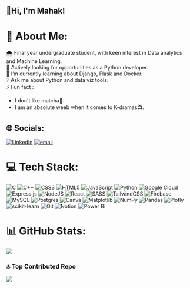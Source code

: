 ## 👋Hi, I'm Mahak!
<!-- github stats from https://github.com/anuraghazra/github-readme-stats -->
<!-- [![Mahak's GitHub stats](https://github-readme-stats.vercel.app/api?username=1bountyhunter)](https://github.com/1bountyhunter/github-readme-stats) -->



# 💫 About Me:
🌨️ Final year undergraduate student, with keen interest in Data analytics and Machine Learning.<br>
🔭 Actively looking for opportunities as a Python developer.<br>
🌱 I’m currently learning about Django, Flask and Docker.<br>
❔ Ask me about Python and data viz tools.<br>
⚡ Fun fact : 
- I don't like matcha🍵.<br>
- I am an absolute weeb when it comes to K-dramas📺.<br> 

## 🌐 Socials:
[![LinkedIn](https://img.shields.io/badge/LinkedIn-%230077B5.svg?logo=linkedin&logoColor=white)](https://linkedin.com/in/singh-mahak) [![email](https://img.shields.io/badge/Email-D14836?logo=gmail&logoColor=white)](mailto:mahak280303@gmail.com) 

# 💻 Tech Stack:
![C](https://img.shields.io/badge/c-%2300599C.svg?style=for-the-badge&logo=c&logoColor=white) ![C++](https://img.shields.io/badge/c++-%2300599C.svg?style=for-the-badge&logo=c%2B%2B&logoColor=white) ![CSS3](https://img.shields.io/badge/css3-%231572B6.svg?style=for-the-badge&logo=css3&logoColor=white) ![HTML5](https://img.shields.io/badge/html5-%23E34F26.svg?style=for-the-badge&logo=html5&logoColor=white) ![JavaScript](https://img.shields.io/badge/javascript-%23323330.svg?style=for-the-badge&logo=javascript&logoColor=%23F7DF1E) ![Python](https://img.shields.io/badge/python-3670A0?style=for-the-badge&logo=python&logoColor=ffdd54) ![Google Cloud](https://img.shields.io/badge/GoogleCloud-%234285F4.svg?style=for-the-badge&logo=google-cloud&logoColor=white) ![Express.js](https://img.shields.io/badge/express.js-%23404d59.svg?style=for-the-badge&logo=express&logoColor=%2361DAFB) ![NodeJS](https://img.shields.io/badge/node.js-6DA55F?style=for-the-badge&logo=node.js&logoColor=white) ![React](https://img.shields.io/badge/react-%2320232a.svg?style=for-the-badge&logo=react&logoColor=%2361DAFB) ![SASS](https://img.shields.io/badge/SASS-hotpink.svg?style=for-the-badge&logo=SASS&logoColor=white) ![TailwindCSS](https://img.shields.io/badge/tailwindcss-%2338B2AC.svg?style=for-the-badge&logo=tailwind-css&logoColor=white) ![Firebase](https://img.shields.io/badge/firebase-a08021?style=for-the-badge&logo=firebase&logoColor=ffcd34) ![MySQL](https://img.shields.io/badge/mysql-4479A1.svg?style=for-the-badge&logo=mysql&logoColor=white) ![Postgres](https://img.shields.io/badge/postgres-%23316192.svg?style=for-the-badge&logo=postgresql&logoColor=white) ![Canva](https://img.shields.io/badge/Canva-%2300C4CC.svg?style=for-the-badge&logo=Canva&logoColor=white) ![Matplotlib](https://img.shields.io/badge/Matplotlib-%23ffffff.svg?style=for-the-badge&logo=Matplotlib&logoColor=black) ![NumPy](https://img.shields.io/badge/numpy-%23013243.svg?style=for-the-badge&logo=numpy&logoColor=white) ![Pandas](https://img.shields.io/badge/pandas-%23150458.svg?style=for-the-badge&logo=pandas&logoColor=white) ![Plotly](https://img.shields.io/badge/Plotly-%233F4F75.svg?style=for-the-badge&logo=plotly&logoColor=white) ![scikit-learn](https://img.shields.io/badge/scikit--learn-%23F7931E.svg?style=for-the-badge&logo=scikit-learn&logoColor=white) ![Git](https://img.shields.io/badge/git-%23F05033.svg?style=for-the-badge&logo=git&logoColor=white) ![Notion](https://img.shields.io/badge/Notion-%23000000.svg?style=for-the-badge&logo=notion&logoColor=white) ![Power Bi](https://img.shields.io/badge/power_bi-F2C811?style=for-the-badge&logo=powerbi&logoColor=black)

# 📊 GitHub Stats:
<!-- ![](https://github-readme-stats.vercel.app/api?username=1bountyhunter&theme=dark&hide_border=false&include_all_commits=true&count_private=true)<br/> -->
![](https://nirzak-streak-stats.vercel.app/?user=1bountyhunter&theme=dark&hide_border=false)<br/>
<!--![](https://github-readme-stats.vercel.app/api/top-langs/?username=1bountyhunter&theme=dark&hide_border=false&include_all_commits=true&count_private=true&layout=compact) -->

### 🔝 Top Contributed Repo
![](https://github-contributor-stats.vercel.app/api?username=1bountyhunter&limit=5&theme=dark&combine_all_yearly_contributions=true)

<!-- Proudly created with GPRM ( https://gprm.itsvg.in ) -->
